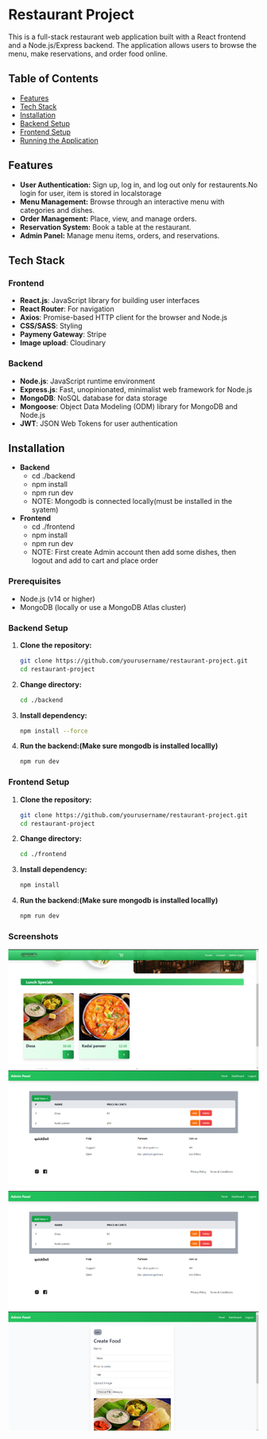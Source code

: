 # Restaurant Project

This is a full-stack restaurant web application built with a React frontend and a Node.js/Express backend. The application allows users to browse the menu, make reservations, and order food online.

## Table of Contents

- [Features](#features)
- [Tech Stack](#tech-stack)
- [Installation](#installation)
- [Backend Setup](#backend-setup)
- [Frontend Setup](#frontend-setup)
- [Running the Application](#running-the-application)

## Features

- **User Authentication:** Sign up, log in, and log out only for restaurents.No login for user, item is stored in localstorage
- **Menu Management:** Browse through an interactive menu with categories and dishes.
- **Order Management:** Place, view, and manage orders.
- **Reservation System:** Book a table at the restaurant.
- **Admin Panel:** Manage menu items, orders, and reservations.

## Tech Stack

### Frontend

- **React.js**: JavaScript library for building user interfaces
- **React Router**: For navigation
- **Axios**: Promise-based HTTP client for the browser and Node.js
- **CSS/SASS**: Styling
- **Paymeny Gateway**: Stripe
- **Image upload**: Cloudinary

### Backend

- **Node.js**: JavaScript runtime environment
- **Express.js**: Fast, unopinionated, minimalist web framework for Node.js
- **MongoDB**: NoSQL database for data storage
- **Mongoose**: Object Data Modeling (ODM) library for MongoDB and Node.js
- **JWT**: JSON Web Tokens for user authentication

## Installation

- **Backend**
  - cd ./backend
  - npm install
  - npm run dev
  - NOTE: Mongodb is connected locally(must be installed in the syatem)
- **Frontend**
  - cd ./frontend
  - npm install
  - npm run dev
  - NOTE: First create Admin account then add some dishes, then logout and add to cart and place order

### Prerequisites

- Node.js (v14 or higher)
- MongoDB (locally or use a MongoDB Atlas cluster)

### Backend Setup

1. **Clone the repository:**
   ```bash
   git clone https://github.com/yourusername/restaurant-project.git
   cd restaurant-project
   ```
2. **Change directory:**
   ```bash
   cd ./backend
   ```
3. **Install dependency:**
   ```bash
   npm install --force
   ```
4. **Run the backend:(Make sure mongodb is installed locallly)**
   ```bash
   npm run dev
   ```

### Frontend Setup

1. **Clone the repository:**
   ```bash
   git clone https://github.com/yourusername/restaurant-project.git
   cd restaurant-project
   ```
2. **Change directory:**
   ```bash
   cd ./frontend
   ```
3. **Install dependency:**
   ```bash
   npm install
   ```
4. **Run the backend:(Make sure mongodb is installed locallly)**

   ```bash
   npm run dev
   ```

### Screenshots

![Home](screenshots/home.png)
![Dish](screenshots/dishes.png)
![Dishes](screenshots/dishes.png)
![Add Dish](screenshots/add_dish.png)
